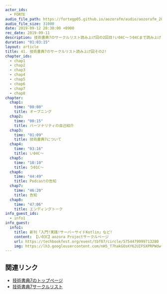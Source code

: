```yaml
---
actor_ids:
  - FORTE
audio_file_path: https://fortegp05.github.io/aozorafm/audio/aozorafm_20190912_01.mp3
audio_file_size: 31000
date: 2019-09-12 20:30:00 +0900
rec_date: 2019-09-11
description: 技術書典7のサークルリスト読み上げ回の2回目!い04C〜う04Cまで読み上げました!
duration: "01:03:15"
layout: article
title: 41. 技術書典7のサークルリスト読み上げ回その2!
chapter_ids:
  - chap1
  - chap2
  - chap3
  - chap4
  - chap5
  - chap6
  - chap7
  - chap8
chapter:
  chap1:
    time: "00:00"
    title: オープニング
  chap2:
    time: "00:15"
    title: バーソナリティの自己紹介
  chap3:
    time: "01:09"
    title: 技術書典7について
  chap4:
    time: "03:16"
    title: い04C〜
  chap5:
    time: "10:10"
    title: う01C〜
  chap6:
    time: "44:49"
    title: Podcastの告知
  chap7:
    time: "46:20"
    title: 告知
  chap8:
    time: "47:06"
    title: エンディングトーク
info_guest_ids:
  - info1
info_guest:
  info1:
    title: 新刊「入門!実践!サーバーサイドKotlin」など!
    content: 【い03C】aozora Projectサークルページ
    url: https://techbookfest.org/event/tbf07/circle/5754479999713280
    img: https://lh3.googleusercontent.com/nH5_T7hakGOsKY62UIFSXPRPWdw-w7rqAVkfAnrA16HMGLk02zmzmCB0yG-TPB3WlpMaVc5jRXH0H2ZGksyb
---
```


## 関連リンク
- [技術書典7のトップページ](https://techbookfest.org/event/tbf07)
- [技術書典7サークルリスト](https://techbookfest.org/event/tbf07/circle)
